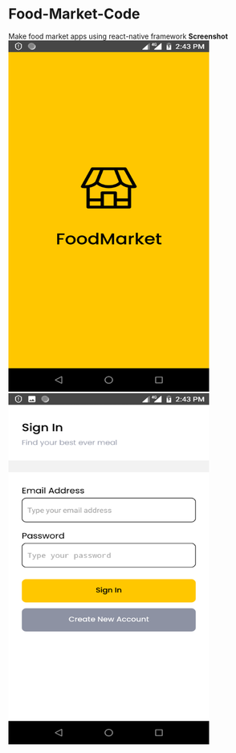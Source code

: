 # Food-Market-Code
 Make food market apps using react-native framework
 **Screenshot**
 <br>
<img src="Screenshot/Splash.png" width="400" Height="700">
<br>
<img src="Screenshot/Login.png" width="400" Height="700">
